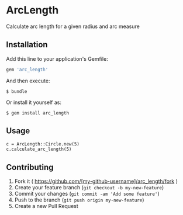 # ArcLength

Calculate arc length for a given radius and arc measure

## Installation

Add this line to your application's Gemfile:

```ruby
gem 'arc_length'
```

And then execute:

    $ bundle

Or install it yourself as:

    $ gem install arc_length

## Usage

```
c = ArcLength::Circle.new(5)
c.calculate_arc_length(5)
```

## Contributing

1. Fork it ( https://github.com/[my-github-username]/arc_length/fork )
2. Create your feature branch (`git checkout -b my-new-feature`)
3. Commit your changes (`git commit -am 'Add some feature'`)
4. Push to the branch (`git push origin my-new-feature`)
5. Create a new Pull Request

